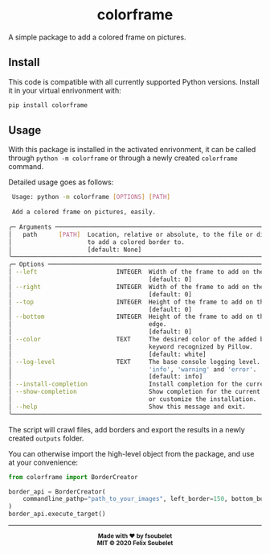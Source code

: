 <h1 align="center">
  <b>colorframe</b>
</h1>

A simple package to add a colored frame on pictures.

## Install

This code is compatible with all currently supported Python versions.
Install it in your virtual enrivonment with:

```bash
pip install colorframe
```

## Usage

With this package is installed in the activated enrivonment, it can be called through `python -m colorframe` or through a newly created `colorframe` command.

Detailed usage goes as follows:

```bash
 Usage: python -m colorframe [OPTIONS] [PATH]                                              
                                                                                           
 Add a colored frame on pictures, easily.                                                  
                                                                                           
╭─ Arguments ─────────────────────────────────────────────────────────────────────────────╮
│   path      [PATH]  Location, relative or absolute, to the file or directory of files   │
│                     to add a colored border to.                                         │
│                     [default: None]                                                     │
╰─────────────────────────────────────────────────────────────────────────────────────────╯
╭─ Options ───────────────────────────────────────────────────────────────────────────────╮
│ --left                      INTEGER  Width of the frame to add on the left image edge.  │
│                                      [default: 0]                                       │
│ --right                     INTEGER  Width of the frame to add on the right image edge. │
│                                      [default: 0]                                       │
│ --top                       INTEGER  Height of the frame to add on the top image edge.  │
│                                      [default: 0]                                       │
│ --bottom                    INTEGER  Height of the frame to add on the bottom image     │
│                                      edge.                                              │
│                                      [default: 0]                                       │
│ --color                     TEXT     The desired color of the added border. Should be a │
│                                      keyword recognized by Pillow.                      │
│                                      [default: white]                                   │
│ --log-level                 TEXT     The base console logging level. Can be 'debug',    │
│                                      'info', 'warning' and 'error'.                     │
│                                      [default: info]                                    │
│ --install-completion                 Install completion for the current shell.          │
│ --show-completion                    Show completion for the current shell, to copy it  │
│                                      or customize the installation.                     │
│ --help                               Show this message and exit.                        │
╰─────────────────────────────────────────────────────────────────────────────────────────╯
```

The script will crawl files, add borders and export the results in a newly created `outputs` folder.

You can otherwise import the high-level object from the package, and use at your convenience:

```python
from colorframe import BorderCreator

border_api = BorderCreator(
    commandline_pathp="path_to_your_images", left_border=150, bottom_border=112, color="blue"
)
border_api.execute_target()
```

---

<div align="center">
  <sub><strong>Made with ♥︎ by fsoubelet</strong></sub>
  <br>
  <sub><strong>MIT &copy 2020 Felix Soubelet</strong></sub>
</div>
